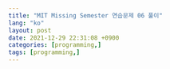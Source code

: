 ```yaml
---
title: "MIT Missing Semester 연습문제 06 풀이"
lang: "ko"
layout: post
date: 2021-12-29 22:31:08 +0900
categories: [programming,]
tags: [programming,]
---
```



